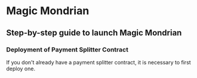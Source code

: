 # Magic Mondrian

## Step-by-step guide to launch Magic Mondrian

### Deployment of Payment Splitter Contract

If you don't already have a payment splitter contract, it is necessary to first deploy one.
